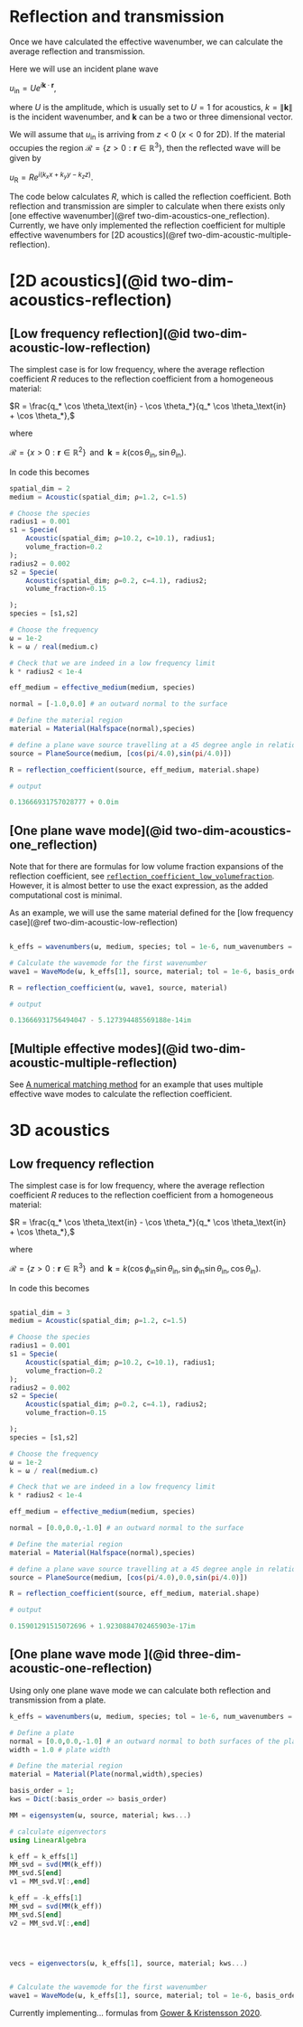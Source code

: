 # Reflection and transmission

Once we have calculated the effective wavenumber, we can calculate the average reflection and transmission.

Here we will use an incident plane wave

$u_\text{in} = U e^{i \mathbf k \cdot \mathbf r},$

where $U$ is the amplitude, which is usually set to $U=1$ for acoustics, $k = \|\mathbf k\|$ is the incident wavenumber, and $\mathbf k$ can be a two or three dimensional vector.

We will assume that $u_\text{in}$ is arriving from $z<0$ ($x<0$ for 2D). If the material occupies the region $\mathcal R = \{ z>0 : \mathbf r \in \mathbb R^3\}$, then the reflected wave will be given by  

$u_\text{R} = R e^{i (k_x x + k_y y - k_z z)}.$

The code below calculates $R$, which is called the reflection coefficient. Both reflection and transmission are simpler to calculate when there exists only [one effective wavenumber](@ref two-dim-acoustics-one_reflection). Currently, we have only implemented the reflection coefficient for multiple effective wavenumbers for [2D acoustics](@ref two-dim-acoustic-multiple-reflection).

# [2D acoustics](@id two-dim-acoustics-reflection)

## [Low frequency reflection](@id two-dim-acoustic-low-reflection)

The simplest case is for low frequency, where the average reflection coefficient $R$ reduces to the reflection coefficient from a homogeneous material:

$R = \frac{q_* \cos \theta_\text{in} - \cos \theta_*}{q_* \cos \theta_\text{in} + \cos \theta_*},$

where

$\mathcal R = \{ x>0 : \mathbf r \in \mathbb R^2\}  \;\; \text{and} \;\; \mathbf k = k (\cos \theta_\text{in}, \sin \theta_\text{in}).$

In code this becomes

```julia 2; setup = :(using EffectiveWaves)
spatial_dim = 2
medium = Acoustic(spatial_dim; ρ=1.2, c=1.5)

# Choose the species
radius1 = 0.001
s1 = Specie(
    Acoustic(spatial_dim; ρ=10.2, c=10.1), radius1;
    volume_fraction=0.2
);
radius2 = 0.002
s2 = Specie(
    Acoustic(spatial_dim; ρ=0.2, c=4.1), radius2;
    volume_fraction=0.15

);
species = [s1,s2]

# Choose the frequency
ω = 1e-2
k = ω / real(medium.c)

# Check that we are indeed in a low frequency limit
k * radius2 < 1e-4

eff_medium = effective_medium(medium, species)

normal = [-1.0,0.0] # an outward normal to the surface

# Define the material region
material = Material(Halfspace(normal),species)

# define a plane wave source travelling at a 45 degree angle in relation to the material
source = PlaneSource(medium, [cos(pi/4.0),sin(pi/4.0)])

R = reflection_coefficient(source, eff_medium, material.shape)

# output

0.13666931757028777 + 0.0im
```

## [One plane wave mode](@id two-dim-acoustics-one_reflection)

Note that for there are formulas for low volume fraction expansions of the reflection coefficient, see [`reflection_coefficient_low_volumefraction`](@ref). However, it is almost better to use the exact expression, as the added computational cost is minimal.  

As an example, we will use the same material defined for the [low frequency case](@ref two-dim-acoustic-low-reflection)
```julia 2

k_effs = wavenumbers(ω, medium, species; tol = 1e-6, num_wavenumbers = 1, basis_order = 1)

# Calculate the wavemode for the first wavenumber
wave1 = WaveMode(ω, k_effs[1], source, material; tol = 1e-6, basis_order = 1)

R = reflection_coefficient(ω, wave1, source, material)

# output

0.13666931756494047 - 5.127394485569188e-14im
```

## [Multiple effective modes](@id two-dim-acoustic-multiple-reflection)

See [A numerical matching method](@ref) for an example that uses multiple effective wave modes to calculate the reflection coefficient.

# 3D acoustics

## Low frequency reflection

The simplest case is for low frequency, where the average reflection coefficient $R$ reduces to the reflection coefficient from a homogeneous material:

$R = \frac{q_* \cos \theta_\text{in} - \cos \theta_*}{q_* \cos \theta_\text{in} + \cos \theta_*},$

where

$\mathcal R = \{ z>0 : \mathbf r \in \mathbb R^3\} \;\; \text{and} \;\; \mathbf k = k (\cos \phi_\text{in} \sin \theta_\text{in}, \sin \phi_\text{in} \sin \theta_\text{in}, \cos \theta_\text{in}).$

In code this becomes
```julia 2; setup = :(using EffectiveWaves)

spatial_dim = 3
medium = Acoustic(spatial_dim; ρ=1.2, c=1.5)

# Choose the species
radius1 = 0.001
s1 = Specie(
    Acoustic(spatial_dim; ρ=10.2, c=10.1), radius1;
    volume_fraction=0.2
);
radius2 = 0.002
s2 = Specie(
    Acoustic(spatial_dim; ρ=0.2, c=4.1), radius2;
    volume_fraction=0.15

);
species = [s1,s2]

# Choose the frequency
ω = 1e-2
k = ω / real(medium.c)

# Check that we are indeed in a low frequency limit
k * radius2 < 1e-4

eff_medium = effective_medium(medium, species)

normal = [0.0,0.0,-1.0] # an outward normal to the surface

# Define the material region
material = Material(Halfspace(normal),species)

# define a plane wave source travelling at a 45 degree angle in relation to the material
source = PlaneSource(medium, [cos(pi/4.0),0.0,sin(pi/4.0)])

R = reflection_coefficient(source, eff_medium, material.shape)

# output

0.15901291515072696 + 1.9230884702465903e-17im
```

## [One plane wave mode ](@id three-dim-acoustic-one-reflection)

Using only one plane wave mode we can calculate both reflection and transmission from a plate.

```julia 2
k_effs = wavenumbers(ω, medium, species; tol = 1e-6, num_wavenumbers = 1, basis_order = 1)

# Define a plate
normal = [0.0,0.0,-1.0] # an outward normal to both surfaces of the plate
width = 1.0 # plate width

# Define the material region
material = Material(Plate(normal,width),species)

basis_order = 1;
kws = Dict(:basis_order => basis_order)

MM = eigensystem(ω, source, material; kws...)

# calculate eigenvectors
using LinearAlgebra

k_eff = k_effs[1]
MM_svd = svd(MM(k_eff))
MM_svd.S[end]
v1 = MM_svd.V[:,end]

k_eff = -k_effs[1]
MM_svd = svd(MM(k_eff))
MM_svd.S[end]
v2 = MM_svd.V[:,end]




vecs = eigenvectors(ω, k_effs[1], source, material; kws...)


# Calculate the wavemode for the first wavenumber
wave1 = WaveMode(ω, k_effs[1], source, material; tol = 1e-6, basis_order = 1)


```
Currently implementing... formulas from [Gower & Kristensson 2020](https://arxiv.org/pdf/2010.00934.pdf).
